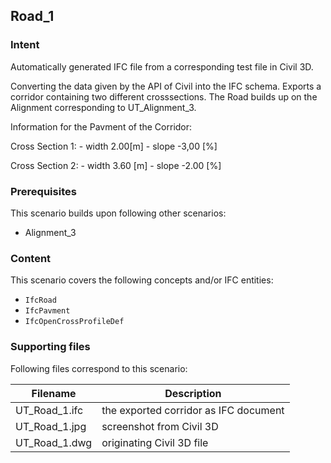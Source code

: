 
## Road_1

### Intent

Automatically generated IFC file from a corresponding test file in Civil 3D. 

Converting the data given by the API of Civil into the IFC schema. Exports a
corridor containing two different crosssections. The Road builds up on the Alignment
corresponding to UT_Alignment_3.

Information for the Pavment of the Corridor:

Cross Section 1:
	- width 2.00[m]
	- slope -3,00 [%]
	
Cross Section 2:
	- width 3.60 [m]
	- slope -2.00 [%]


### Prerequisites

This scenario builds upon following other scenarios:
- Alignment_3

### Content

This scenario covers the following concepts and/or IFC entities:
- `IfcRoad` 
- `IfcPavment`
- `IfcOpenCrossProfileDef`


### Supporting files

Following files correspond to this scenario:

| Filename                          | Description                               |
|-----------------------------------|-------------------------------------------|
| UT_Road_1.ifc                     | the exported corridor as IFC document     |
| UT_Road_1.jpg                     | screenshot from Civil 3D				    |
| UT_Road_1.dwg                     | originating Civil 3D file				    |

